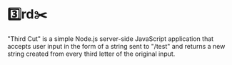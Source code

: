 # :three:rd:scissors:

"Third Cut" is a simple Node.js server-side JavaScript application that accepts user input in the form of a string sent to "/test" and returns a new string created from every third letter of the original input. 
